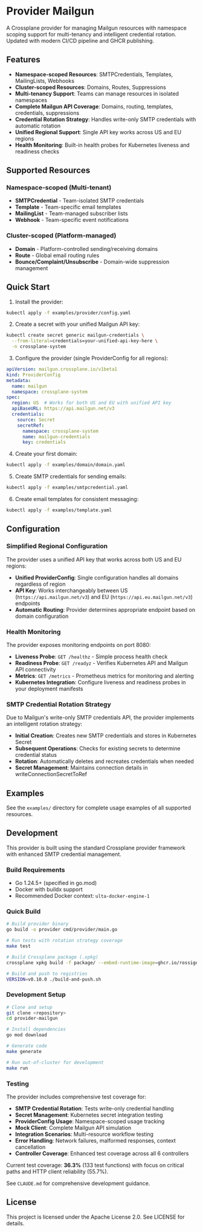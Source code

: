 # Provider Mailgun

A Crossplane provider for managing Mailgun resources with namespace scoping support for multi-tenancy and intelligent credential rotation. Updated with modern CI/CD pipeline and GHCR publishing.

## Features

- **Namespace-scoped Resources**: SMTPCredentials, Templates, MailingLists, Webhooks
- **Cluster-scoped Resources**: Domains, Routes, Suppressions
- **Multi-tenancy Support**: Teams can manage resources in isolated namespaces
- **Complete Mailgun API Coverage**: Domains, routing, templates, credentials, suppressions
- **Credential Rotation Strategy**: Handles write-only SMTP credentials with automatic rotation
- **Unified Regional Support**: Single API key works across US and EU regions
- **Health Monitoring**: Built-in health probes for Kubernetes liveness and readiness checks

## Supported Resources

### Namespace-scoped (Multi-tenant)
- **SMTPCredential** - Team-isolated SMTP credentials
- **Template** - Team-specific email templates
- **MailingList** - Team-managed subscriber lists
- **Webhook** - Team-specific event notifications

### Cluster-scoped (Platform-managed)
- **Domain** - Platform-controlled sending/receiving domains
- **Route** - Global email routing rules
- **Bounce/Complaint/Unsubscribe** - Domain-wide suppression management

## Quick Start

1. Install the provider:
```bash
kubectl apply -f examples/provider/config.yaml
```

2. Create a secret with your unified Mailgun API key:
```bash
kubectl create secret generic mailgun-credentials \
  --from-literal=credentials=your-unified-api-key-here \
  -n crossplane-system
```

3. Configure the provider (single ProviderConfig for all regions):
```yaml
apiVersion: mailgun.crossplane.io/v1beta1
kind: ProviderConfig
metadata:
  name: mailgun
  namespace: crossplane-system
spec:
  region: US  # Works for both US and EU with unified API key
  apiBaseURL: https://api.mailgun.net/v3
  credentials:
    source: Secret
    secretRef:
      namespace: crossplane-system
      name: mailgun-credentials
      key: credentials
```

4. Create your first domain:
```bash
kubectl apply -f examples/domain/domain.yaml
```

5. Create SMTP credentials for sending emails:
```bash
kubectl apply -f examples/smtpcredential.yaml
```

6. Create email templates for consistent messaging:
```bash
kubectl apply -f examples/template.yaml
```

## Configuration

### Simplified Regional Configuration

The provider uses a unified API key that works across both US and EU regions:

- **Unified ProviderConfig**: Single configuration handles all domains regardless of region
- **API Key**: Works interchangeably between US (`https://api.mailgun.net/v3`) and EU (`https://api.eu.mailgun.net/v3`) endpoints
- **Automatic Routing**: Provider determines appropriate endpoint based on domain configuration

### Health Monitoring

The provider exposes monitoring endpoints on port 8080:

- **Liveness Probe**: `GET /healthz` - Simple process health check
- **Readiness Probe**: `GET /readyz` - Verifies Kubernetes API and Mailgun API connectivity
- **Metrics**: `GET /metrics` - Prometheus metrics for monitoring and alerting
- **Kubernetes Integration**: Configure liveness and readiness probes in your deployment manifests

### SMTP Credential Rotation Strategy

Due to Mailgun's write-only SMTP credentials API, the provider implements an intelligent rotation strategy:

- **Initial Creation**: Creates new SMTP credentials and stores in Kubernetes Secret
- **Subsequent Operations**: Checks for existing secrets to determine credential status
- **Rotation**: Automatically deletes and recreates credentials when needed
- **Secret Management**: Maintains connection details in writeConnectionSecretToRef

## Examples

See the `examples/` directory for complete usage examples of all supported resources.

## Development

This provider is built using the standard Crossplane provider framework with enhanced SMTP credential management.

### Build Requirements
- Go 1.24.5+ (specified in go.mod)
- Docker with buildx support
- Recommended Docker context: `ulta-docker-engine-1`

### Quick Build
```bash
# Build provider binary
go build -o provider cmd/provider/main.go

# Run tests with rotation strategy coverage
make test

# Build Crossplane package (.xpkg)
crossplane xpkg build -f package/ --embed-runtime-image=ghcr.io/rossigee/provider-mailgun:v0.10.0

# Build and push to registries
VERSION=v0.10.0 ./build-and-push.sh
```

### Development Setup
```bash
# Clone and setup
git clone <repository>
cd provider-mailgun

# Install dependencies
go mod download

# Generate code
make generate

# Run out-of-cluster for development
make run
```

### Testing

The provider includes comprehensive test coverage for:
- **SMTP Credential Rotation**: Tests write-only credential handling
- **Secret Management**: Kubernetes secret integration testing
- **ProviderConfig Usage**: Namespace-scoped usage tracking
- **Mock Client**: Complete Mailgun API simulation
- **Integration Scenarios**: Multi-resource workflow testing
- **Error Handling**: Network failures, malformed responses, context cancellation
- **Controller Coverage**: Enhanced test coverage across all 6 controllers

Current test coverage: **36.3%** (133 test functions) with focus on critical paths and HTTP client reliability (55.7%).

See `CLAUDE.md` for comprehensive development guidance.

## License

This project is licensed under the Apache License 2.0. See LICENSE for details.
